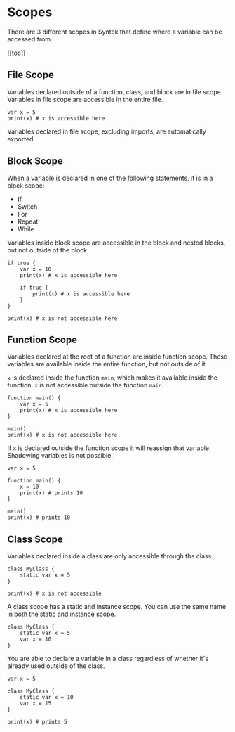 # Scopes

There are 3 different scopes in Syntek that define where a variable can be accessed from.

[[toc]]

## File Scope

Variables declared outside of a function, class, and block are in file scope. Variables in file scope are accessible in the entire file.

```syntek
var x = 5
print(x) # x is accessible here
```

Variables declared in file scope, excluding imports, are automatically exported.

## Block Scope

When a variable is declared in one of the following statements, it is in a block scope:

- If
- Switch
- For
- Repeat
- While

Variables inside block scope are accessible in the block and nested blocks, but not outside of the block.

```syntek
if true {
	var x = 10
	print(x) # x is accessible here

	if true {
		print(x) # x is accessible here
	}
}

print(x) # x is not accessible here
```

## Function Scope

Variables declared at the root of a function are inside function scope. These variables are available inside the entire function, but not outside of it.

`x` is declared inside the function `main`, which makes it available inside the function. `x` is not accessible outside the function `main`.

```syntek
function main() {
	var x = 5
	print(x) # x is accessible here
}

main()
print(x) # x is not accessible here
```

If `x` is declared outside the function scope it will reassign that variable. Shadowing variables is not possible.

```syntek
var x = 5

function main() {
	x = 10
	print(x) # prints 10
}

main()
print(x) # prints 10
```

## Class Scope

Variables declared inside a class are only accessible through the class.

```syntek
class MyClass {
	static var x = 5
}

print(x) # x is not accessible
```

A class scope has a static and instance scope. You can use the same name in both the static and instance scope.

```syntek
class MyClass {
	static var x = 5
	var x = 10
}
```

You are able to declare a variable in a class regardless of whether it's already used outside of the class.

```syntek
var x = 5

class MyClass {
	static var x = 10
	var x = 15
}

print(x) # prints 5
```
